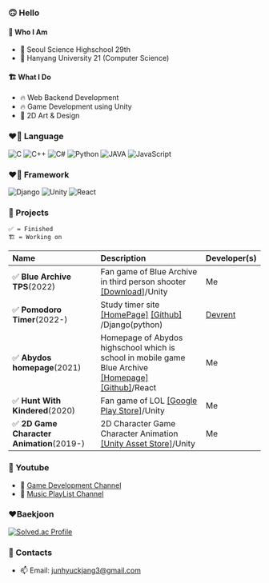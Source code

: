 ### 🙃 Hello
#### 🍰 Who I Am
- 🏫 Seoul Science Highschool 29th
- 🏫 Hanyang University 21 (Computer Science)


#### 🏗️ What I Do
- 🔥 Web Backend Development
- 🔥 Game Development using Unity
- 🦄  2D Art & Design

### ❤️‍🔥  Language
![C](https://img.shields.io/badge/c-00599C?style=for-the-badge&logo=c%2B%2B&logoColor=white)
![C++](https://img.shields.io/badge/c++-00599C?style=for-the-badge&logo=c%2B%2B&logoColor=white)
![C#](https://img.shields.io/badge/c%23-00599C?style=for-the-badge&logo=c%2B%2B&logoColor=white)
![Python](https://img.shields.io/badge/python-3670A0?style=for-the-badge&logo=python&logoColor=white)
![JAVA](https://img.shields.io/badge/java-007396?style=for-the-badge&logo=java&logoColor=white)
![JavaScript](https://img.shields.io/badge/javascript-F7DF1E?style=for-the-badge&logo=javascript&logoColor=black)

### ❤️‍🔥 Framework
![Django](https://img.shields.io/badge/django-092E20?style=for-the-badge&logo=django&logoColor=white)
![Unity](https://img.shields.io/badge/unity-%23000000.svg?style=for-the-badge&logo=unity&logoColor=white)
![React](https://img.shields.io/badge/react-61DAFB?style=for-the-badge&logo=react&logoColor=black)
### 🔭 Projects

```
✅ = Finished
🏗️ = Working on
```
  
| Name      | Description   |  Developer(s)   |
|:----------|:--------------|:----------------|
| ✅ **Blue Archive TPS**(2022)|Fan game of Blue Archive in third person shooter [[Download]](https://clearsky-s.github.io/BlueArchiveTPSHompage/)/Unity| Me |
| ✅ **Pomodoro Timer**(2022-)|Study timer site [[HomePage]](https://pomodoro.pythonanywhere.com/) [[Github]](https://github.com/Devrent-Pomodoro/Pomodoro-Django) /Django(python)| [Devrent](https://devrent.notion.site/devrent/devRent-f017ed17fb92400497ed074c80a044fa) |
| ✅ **Abydos homepage**(2021)|Homepage of Abydos highschool which is school in mobile game Blue Archive [[Homepage]](https://clearsky-s.github.io/abydos-highschool-homepage/)  [[Github]](https://github.com/ClearSky-S/abydos-highschool-homepage)/React| Me |
| ✅ **Hunt With Kindered**(2020)|Fan game of LOL [[Google Play Store]](https://play.google.com/store/apps/details?id=com.ClearSky.HuntwithClearSky)/Unity| Me |
| ✅ **2D Game Character Animation**(2019-)|2D Character Game Character Animation [[Unity Asset Store]](https://assetstore.unity.com/publishers/45049/)/Unity| Me |

### 🔭 Youtube
- 🦄 [Game Development Channel](https://www.youtube.com/channel/UCooqunOsKx8LD5xyl7M_2-A)
- 🦄 [Music PlayList Channel](https://www.youtube.com/channel/UCgKr-dm9wEfSPisEQzUXYNw)

### ❤️‍Baekjoon
[![Solved.ac Profile](http://mazassumnida.wtf/api/v2/generate_badge?boj=ggogono3)](https://solved.ac/ggogono3/)

### 📮 Contacts
- 📫 Email: junhyuckjang3@gmail.com


